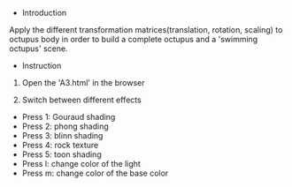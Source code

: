 - Introduction

Apply the different transformation matrices(translation, rotation, scaling) to octupus body in order to build a complete octupus and a 'swimming octupus' scene.

- Instruction

1. Open the 'A3.html' in the browser

2. Switch between different effects
 - Press 1: Gouraud shading
 - Press 2: phong shading
 - Press 3: blinn shading
 - Press 4: rock texture
 - Press 5: toon shading
 - Press l: change color of the light
 - Press m: change color of the base color


